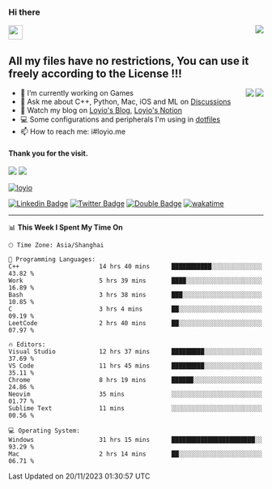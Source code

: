 <h3 align="left">Hi there</h3>
<img src='https://em-content.zobj.net/source/animated-noto-color-emoji/356/waving-hand_light-skin-tone_1f44b-1f3fb_1f3fb.gif' width='28' />
<a align="right" href="https://github.com/loyio/loyio/blob/master/STAR/README.md"><img align="right" src="https://img.shields.io/badge/LOYIO-STAR-green" /></a>

## All my files have no restrictions, You can use it freely according to the License !!!

<a href="https://github.com/loyio#gh-light-mode-only">
     <img align="right"  src="https://loy-readme.vercel.app/api/top-langs/?username=loyio&langs_count=6&hide=css,html,jupyter%20notebook" />
</a>

<a href="https://github.com/loyio#gh-dark-mode-only">
  <img align="right"  src="https://loy-readme.vercel.app/api/top-langs/?username=loyio&langs_count=6&theme=slateorange&hide=css,html,jupyter%20notebook" />
</a>



- 🔭 I’m currently working on Games
- 💬 Ask me about C++, Python, Mac, iOS and ML on [Discussions](https://github.com/loyio/blog/discussions)
- 📔 Watch my blog on [Loyio's Blog](https://loyio.me), [Loyio's Notion](https://loyio.notion.site/loyio/Loyio-s-Dashboard-2f56bd29222a445ea9d9e8802a1ac83b)
- 💻 Some configurations and peripherals I'm using in [dotfiles](https://github.com/loyio/dotfiles)
- 📫 How to reach me: i#loyio.me


#### Thank you for the visit.
<img src="http://profile-counter.glitch.me/loyio/count.svg" />

<img src="https://loy-readme.vercel.app/api?username=loyio&show_icons=true&hide=stars&include_all_commits=true&hide_title=true&theme=slateorange" />

     

[![loyio](https://github-profile-trophy.vercel.app/?username=loyio&theme=onedark&column=4)](https://github.com/loyio)

[![Linkedin Badge](https://img.shields.io/badge/-@loyio-0077b5?style=flat-square&logo=Linkedin&logoColor=white&labelColor=0077b5&link=https://www.linkedin.com/in/loyio-hex-363172158/)](https://www.linkedin.com/in/loyio-hex-363172158/)
[![Twitter Badge](https://img.shields.io/badge/-@loyiome-000000?style=flat-square&labelColor=000000&logo=x&logoColor=white&link=https://twitter.com/loyiome)](https://twitter.com/loyiome)
[![Double Badge](https://img.shields.io/badge/@loyio-007722?style=flat&logo=Douban&logoColor=white)](https://www.douban.com/people/susmote)
[![wakatime](https://wakatime.com/badge/user/c0ddc104-5a20-41d1-ab9a-c4d9ea20a4d9.svg)](https://wakatime.com/@c0ddc104-5a20-41d1-ab9a-c4d9ea20a4d9)

-------
<!--START_SECTION:waka-->
📊 **This Week I Spent My Time On** 

```text
🕑︎ Time Zone: Asia/Shanghai

💬 Programming Languages: 
C++                      14 hrs 40 mins      ███████████░░░░░░░░░░░░░░   43.82 % 
Work                     5 hrs 39 mins       ████░░░░░░░░░░░░░░░░░░░░░   16.89 % 
Bash                     3 hrs 38 mins       ███░░░░░░░░░░░░░░░░░░░░░░   10.85 % 
C                        3 hrs 4 mins        ██░░░░░░░░░░░░░░░░░░░░░░░   09.19 % 
LeetCode                 2 hrs 40 mins       ██░░░░░░░░░░░░░░░░░░░░░░░   07.97 % 

🔥 Editors: 
Visual Studio            12 hrs 37 mins      █████████░░░░░░░░░░░░░░░░   37.69 % 
VS Code                  11 hrs 45 mins      █████████░░░░░░░░░░░░░░░░   35.11 % 
Chrome                   8 hrs 19 mins       ██████░░░░░░░░░░░░░░░░░░░   24.86 % 
Neovim                   35 mins             ░░░░░░░░░░░░░░░░░░░░░░░░░   01.77 % 
Sublime Text             11 mins             ░░░░░░░░░░░░░░░░░░░░░░░░░   00.56 % 

💻 Operating System: 
Windows                  31 hrs 15 mins      ███████████████████████░░   93.29 % 
Mac                      2 hrs 14 mins       ██░░░░░░░░░░░░░░░░░░░░░░░   06.71 % 
```


 Last Updated on 20/11/2023 01:30:57 UTC
<!--END_SECTION:waka-->
